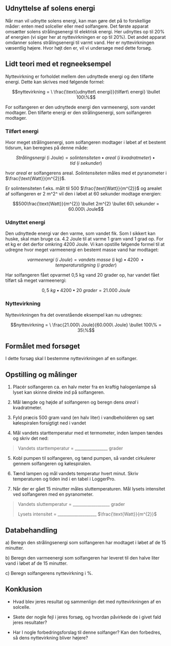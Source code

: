 ## Udnyttelse af solens energi

Når man vil udnytte solens energi, kan man gøre det på to forskellige
måder: enten med solceller eller med solfangere. Det første apparat
omsætter solens strålingsenergi til elektrisk energi. Her udnyttes op
til 20% af energien (vi siger her at nyttevirkningen er op til 20%). Det
andet apparat omdanner solens strålingsenergi til varmt vand. Her er
nyttevirkningen væsentlig højere. Hvor højt den er, vil vi undersøge med
dette forsøg.

## Lidt teori med et regneeksempel

Nyttevirkning er forholdet mellem den udnyttede energi og den tilførte
energi. Dette kan skrives med følgende formel:

$$nyttevirkning = \ \frac{\text{udnyttet\ energi}}{tilført\ energi} \bullet 100\%$$

For solfangeren er den udnyttede energi den varmeenergi, som vandet
modtager. Den tilførte energi er den strålingsenergi, som solfangeren
modtager.

### Tilført energi

Hvor meget strålingsenergi, som solfangeren modtager i løbet af et
bestemt tidsrum, kan beregnes på denne måde:

$$Strålingsnergi\ \left( \text{i\ Joule} \right) = solintensiteten \bullet areal\ (i\ kvadratmeter) \bullet tid\ (i\ sekunder)$$

hvor *areal* er solfangerens areal. *Solintensiteten* måles med et
pyranometer i $\frac{\text{Watt}}{m^{2}}$.

Er solintensiteten f.eks. målt til 500 $\frac{\text{Watt}}{m^{2}}$ og
arealet af solfangeren er 2 m^2^ vil den i løbet at 60 sekunder modtage
energien:

$$500\frac{\text{Watt}}{m^{2}} \bullet 2m^{2} \bullet 60\ sekunder = 60.000\ Joule$$

### Udnyttet energi

Den udnyttede energi var den varme, som vandet fik. Som I sikkert kan
huske, skal man bruge ca. 4.2 Joule til at varme 1 gram vand 1 grad op.
For et kg er det derfor omkring 4200 Joule. Vi kan opstille følgende
formel til at udregne hvor meget varmeenergi en bestemt masse vand har
modtaget:

$$varmeenergi\ (i\ Joule) = vandets\ masse\ \left( \text{i\ kg} \right) \bullet 4200\  \bullet temperaturstigning\ (i\ grader)$$

Har solfangeren fået opvarmet 0,5 kg vand 20 grader op, har vandet fået
tilført så meget varmeenergi:

$$0,5\ kg \bullet 4200 \bullet 20\ grader = 21.000\ Joule$$

### Nyttevirkning

Nyttevirkningen fra det ovenstående eksempel kan nu udregnes:

$$nyttevirkning = \ \frac{21.000\ Joule}{60.000\ Joule} \bullet 100\% = 35\%$$

## Formålet med forsøget

I dette forsøg skal I bestemme nyttevirkningen af en solfanger.

## Opstilling og målinger

1.  Placér solfangeren ca. en halv meter fra en kraftig halogenlampe så
    lyset kan skinne direkte ind på solfangeren.

2.  Mål længde og højde af solfangeren og beregn dens *areal* i
    kvadratmeter.

3.  Fyld præcis 500 gram vand (en halv liter) i vandbeholderen og sæt
    kølespiralen forsigtigt ned i vandet

4.  Mål vandets starttemperatur med et termometer, inden lampen tændes
    og skriv det ned:

> Vandets starttemperatur = \_\_\_\_\_\_\_\_\_\_\_\_\_\_\_\_ grader

5.  Kobl pumpen til solfangeren, og tænd pumpen, så vandet cirkulerer
    gennem solfangeren og kølespiralen.

6.  Tænd lampen og mål vandets temperatur hvert minut. Skriv
    temperaturen og tiden ind i en tabel i LoggerPro.

7.  Når der er gået 15 minutter måles sluttemperaturen. Mål lysets
    intensitet ved solfangeren med en pyranometer.

> Vandets sluttemperatur = \_\_\_\_\_\_\_\_\_\_\_\_\_\_\_\_\_\_ grader
>
> Lysets intensitet = \_\_\_\_\_\_\_\_\_\_\_\_\_\_\_\_\_\_\_
> $\frac{\text{Watt}}{m^{2}}$

## Databehandling

a)  Beregn den strålingsenergi som solfangeren har modtaget i løbet af
    de 15 minutter.

b)  Beregn den varmeenergi som solfangeren har leveret til den halve
    liter vand i løbet af de 15 minutter.

c)  Beregn solfangerens nyttevirkning i %.

## Konklusion

-   Hvad blev jeres resultat og sammenlign det med nyttevirkningen af en
    solcelle.

-   Skete der nogle fejl i jeres forsøg, og hvordan påvirkede de i givet
    fald jeres resultater?

-   Har I nogle forbedringsforslag til denne solfanger? Kan den
    forbedres, så dens nyttevirkning bliver højere?
